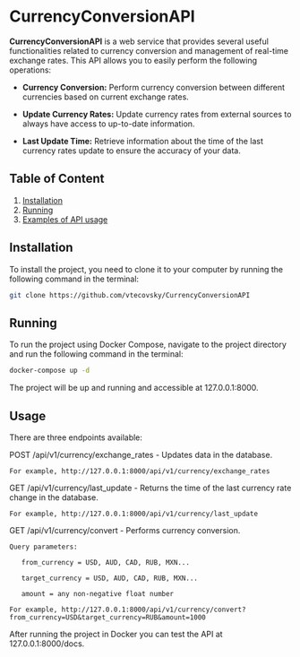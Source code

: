 # CurrencyConversionAPI

<b>CurrencyConversionAPI</b> is a web service that provides several useful functionalities related to currency
conversion and management of real-time exchange rates. This API allows you to easily perform the following operations:

- **Currency Conversion:** Perform currency conversion between different currencies based on current exchange rates.

- **Update Currency Rates:** Update currency rates from external sources to always have access to up-to-date
  information.

- **Last Update Time:** Retrieve information about the time of the last currency rates update to ensure the accuracy of
  your data.

## Table of Content

1. [Installation](#installation)
2. [Running](#running)
3. [Examples of API usage](#usage)

## Installation

To install the project, you need to clone it to your computer by running the following command in the terminal:

```bash
git clone https://github.com/vtecovsky/CurrencyConversionAPI
```

## Running

To run the project using Docker Compose, navigate to the project directory and run the following command in the
terminal:

```bash
docker-compose up -d
```

The project will be up and running and accessible at 127.0.0.1:8000.

## Usage

There are three endpoints available:

POST /api/v1/currency/exchange_rates - Updates data in the database.

    For example, http://127.0.0.1:8000/api/v1/currency/exchange_rates

GET /api/v1/currency/last_update - Returns the time of the last currency rate change in the database.

    For example, http://127.0.0.1:8000/api/v1/currency/last_update

GET /api/v1/currency/convert - Performs currency conversion.

    Query parameters:

       from_currency = USD, AUD, CAD, RUB, MXN...
    
       target_currency = USD, AUD, CAD, RUB, MXN...
    
       amount = any non-negative float number

    For example, http://127.0.0.1:8000/api/v1/currency/convert?from_currency=USD&target_currency=RUB&amount=1000

After running the project in Docker you can test the API at 127.0.0.1:8000/docs.
